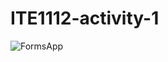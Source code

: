 # ITE1112-activity-1

![FormsApp](https://github.com/thakee-bit/ITE1112-activity-1/assets/134057898/b403407b-120a-4eed-be84-dba7287c0350)
